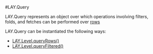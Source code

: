 #LAY.Query  

LAY.Query represents an object over which operations involving filters, folds, and fetches can be performed over [rows](../LSON/many.md#rows)  

LAY.Query can be instantiated the following ways:
- [LAY.Level.queryRows()](Level.md#method-queryRows)
- [LAY.Level.queryFiltered()](Level.md#method-queryFiltered)
